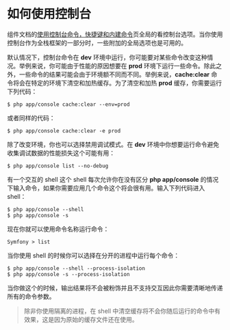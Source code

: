 # 如何使用控制台

组件文档的[使用控制台命令，快捷键和内建命令](http://symfony.com/doc/current/components/console/usage.html)页全局的看控制台选项。当你使用控制台作为全栈框架的一部分时，一些附加的全局选项也是可用的。  

默认情况下，控制台命令在 **dev** 环境中运行，你可能要对某些命令改变这种情况。举例来说，你可能由于性能的原因想要在 **prod** 环境下运行一些命令。除此之外，一些命令的结果可能会由于环境额不同而不同。举例来说，**cache:clear** 命令将会在特定的环境下清空和加热缓存。为了清空和加热 **prod** 缓存，你需要运行下列代码：  

```
$ php app/console cache:clear --env=prod
```  

或者同样的代码：  

```
$ php app/console cache:clear -e prod
```  

除了改变环境，你也可以选择禁用调试模式。在 **dev** 环境中你想要运行命令避免收集调试数据的性能损失这个可能有用：  

```
$ php app/console list --no-debug
```  

有一个交互的 shell 这个 shell 每次允许你在没有区分 **php app/console** 的情况下输入命令，如果你需要应用几个命令这个将会很有用。输入下列代码进入 shell：  

```
$ php app/console --shell
$ php app/console -s
```  

现在你就可以使用命令名称运行命令：  

```
Symfony > list
```  

当你使用 shell 的时候你可以选择在分开的进程中运行每个命令：  

```
$ php app/console --shell --process-isolation
$ php app/console -s --process-isolation
```  

当你做这个的时候，输出结果将不会被粉饰并且不支持交互因此你需要清晰地传递所有的命令参数。  

>除非你使用隔离的进程，在 shell 中清空缓存将不会你随后运行的命令中有效果，这是因为原始的缓存文件还在使用。  


